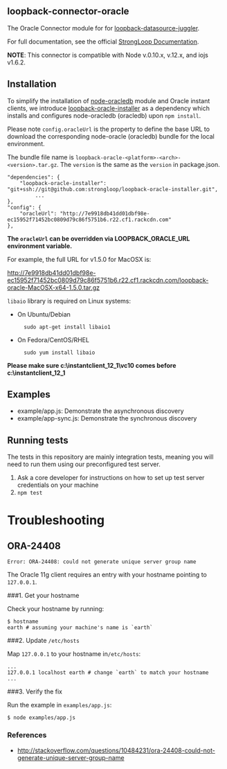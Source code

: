 ## loopback-connector-oracle

The Oracle Connector module for for [loopback-datasource-juggler](https://github.com/strongloop/loopback-datasource-juggler).

For full documentation, see the official [StrongLoop  Documentation](http://docs.strongloop.com/display/LB/Oracle+connector).

**NOTE**: This connector is compatible with Node v.0.10.x, v.12.x, and iojs v1.6.2.  

## Installation

To simplify the installation of [node-oracledb](https://github.com/oracle/node-oracledb) module and Oracle instant clients,
we introduce [loopback-oracle-installer](https://github.com/strongloop/loopback-oracle-installer) as a dependency which installs
and configures node-oracledb (oracledb) upon `npm install`.

Please note `config.oracleUrl` is the property to define the base URL to download the corresponding node-oracle (oracledb) bundle for the local
environment.

The bundle file name is `loopback-oracle-<platform>-<arch>-<version>.tar.gz`. The `version` is the same as the `version` in package.json.

    "dependencies": {
        "loopback-oracle-installer": "git+ssh://git@github.com:strongloop/loopback-oracle-installer.git",
             ...
    },
    "config": {
        "oracleUrl": "http://7e9918db41dd01dbf98e-ec15952f71452bc0809d79c86f5751b6.r22.cf1.rackcdn.com"
    },

**The `oracleUrl` can be overridden via LOOPBACK_ORACLE_URL environment variable.**

For example, the full URL for v1.5.0 for MacOSX is:

http://7e9918db41dd01dbf98e-ec15952f71452bc0809d79c86f5751b6.r22.cf1.rackcdn.com/loopback-oracle-MacOSX-x64-1.5.0.tar.gz

`libaio` library is required on Linux systems:

* On Ubuntu/Debian

        ﻿sudo apt-get install libaio1

* On Fedora/CentOS/RHEL

        ﻿sudo yum install libaio


**Please make sure c:\instantclient_12_1\vc10 comes before c:\instantclient_12_1**

## Examples

* example/app.js: Demonstrate the asynchronous discovery
* example/app-sync.js: Demonstrate the synchronous discovery

## Running tests

The tests in this repository are mainly integration tests, meaning you will need
to run them using our preconfigured test server.

1. Ask a core developer for instructions on how to set up test server
   credentials on your machine
2. `npm test`

# Troubleshooting

## ORA-24408

```
Error: ORA-24408: could not generate unique server group name
```

The Oracle 11g client requires an entry with your hostname pointing to
`127.0.0.1`.

###1. Get your hostname

Check your hostname by running:

```
$ hostname
earth # assuming your machine's name is `earth`
```

###2. Update `/etc/hosts`

Map `127.0.0.1` to your hostname in`/etc/hosts`:

```
...
127.0.0.1 localhost earth # change `earth` to match your hostname
...
```

###3. Verify the fix

Run the example in `examples/app.js`:

```
$ node examples/app.js
```

### References

- http://stackoverflow.com/questions/10484231/ora-24408-could-not-generate-unique-server-group-name
